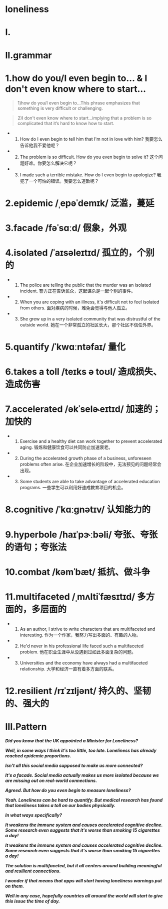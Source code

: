 # loneliness
# I.




# II.grammar
# 1.how do you/I even begin to...  & I don't even know where to start...
> 1)how do you/I even begin to...This phrase emphasizes that something is very difficult or challenging.

> 2)I don't even know where to start...implying that a problem is so complicated that it’s hard to know how to start.

- 1. How do I even begin to tell him that I'm not in love with him? 我要怎么告诉他我不爱他呢？ 

- 2. The problem is so difficult. How do you even begin to solve it? 这个问题好难。你要怎么解决它呢？ 

- 3. I made such a terrible mistake. How do I even begin to apologize? 我犯了一个可怕的错误。我要怎么道歉呢？


# 2.epidemic /ˌepəˈdemɪk/ 泛滥，蔓延 

# 3.facade /fəˈsɑːd/ 假象，外观 

# 4.isolated /ˈaɪsəleɪtɪd/ 孤立的，个别的 

- 1. The police are telling the public that the murder was an isolated incident. 警方正在告诉民众，这起谋杀是一起个别的事件。 

- 2. When you are coping with an illness, it's difficult not to feel isolated from others. 面对疾病的时候，难免会觉得与他人孤立。 

- 3. She grew up in a very isolated community that was distrustful of the outside world. 她在一个非常孤立的社区长大，那个社区不信任外界。

# 5.quantify /ˈkwɑːntəfaɪ/ 量化 

# 6.takes a toll /teɪks ə toʊl/ 造成损失、造成伤害 


# 7.accelerated /əkˈselɚeɪtɪd/ 加速的；加快的 

- 1. Exercise and a healthy diet can work together to prevent accelerated aging. 锻炼和健康饮食可以共同防止加速衰老。 

- 2. During the accelerated growth phase of a business, unforeseen problems often arise. 在企业加速增长的阶段中，无法预见的问题经常会出现。 

- 3. Some students are able to take advantage of accelerated education programs. 一些学生可以利用好速成教育项目的机会。

# 8.cognitive /ˈkɑːɡnətɪv/ 认知能力的


# 9.hyperbole /haɪˈpɝːbəli/ 夸张、夸张的语句；夸张法 

# 10.combat /kəmˈbæt/ 抵抗、做斗争 

# 11.multifaceted /ˌmʌltiˈfæsɪtɪd/ 多方面的，多层面的 
- 1. As an author, I strive to write characters that are multifaceted and interesting. 作为一个作家，我努力写出多面的、有趣的人物。 

- 2. He'd never in his professional life faced such a multifaceted problem. 他在职业生涯中从没遇到过如此多面复杂的问题。

- 3. Universities and the economy have always had a multifaceted relationship. 大学和经济一直有着多方面的联系。

# 12.resilient /rɪˈzɪljənt/ 持久的、坚韧的、强大的




# III.Pattern
***Did you know that the UK appointed a Minister for Loneliness?***

***Well, in some ways I think it's too little, too late. Loneliness has already reached epidemic proportions.***

***Isn't all this social media supposed to make us more connected?***

***It's a facade. Social media actually makes us more isolated because we are missing out on real-world connections.***

***Agreed. But how do you even begin to measure loneliness?***

***Yeah. Loneliness can be hard to quantify. But medical research has found that loneliness takes a toll on our bodies physically.***

***In what ways specifically?***

***It weakens the immune system and causes accelerated cognitive decline. Some research even suggests that it's worse than smoking 15 cigarettes a day!***

***It weakens the immune system and causes accelerated cognitive decline. Some research even suggests that it's worse than smoking 15 cigarettes a day!***

***The solution is multifaceted, but it all centers around building meaningful and resilient connections.***

***I wonder if that means that apps will start having loneliness warnings put on them.***

***Well in any case, hopefully countries all around the world will start to give this issue the time of day.***








